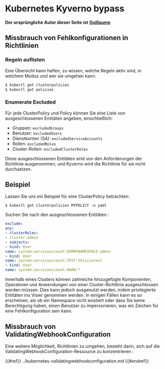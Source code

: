 # Kubernetes Kyverno bypass

**Der ursprüngliche Autor dieser Seite ist** [**Guillaume**](https://www.linkedin.com/in/guillaume-chapela-ab4b9a196)

## Missbrauch von Fehlkonfigurationen in Richtlinien

### Regeln auflisten

Eine Übersicht kann helfen, zu wissen, welche Regeln aktiv sind, in welchem Modus und wer sie umgehen kann.
```bash
$ kubectl get clusterpolicies
$ kubectl get policies
```
### Enumerate Excluded

Für jede ClusterPolicy und Policy können Sie eine Liste von ausgeschlossenen Entitäten angeben, einschließlich:

- Gruppen: `excludedGroups`
- Benutzer: `excludedUsers`
- Dienstkonten (SA): `excludedServiceAccounts`
- Rollen: `excludedRoles`
- Cluster-Rollen: `excludedClusterRoles`

Diese ausgeschlossenen Entitäten sind von den Anforderungen der Richtlinie ausgenommen, und Kyverno wird die Richtlinie für sie nicht durchsetzen.

## Beispiel&#x20;

Lassen Sie uns ein Beispiel für eine ClusterPolicy betrachten:&#x20;
```
$ kubectl get clusterpolicies MYPOLICY -o yaml
```
Suchen Sie nach den ausgeschlossenen Entitäten :&#x20;
```yaml
exclude:
any:
- clusterRoles:
- cluster-admin
- subjects:
- kind: User
name: system:serviceaccount:DUMMYNAMESPACE:admin
- kind: User
name: system:serviceaccount:TEST:thisisatest
- kind: User
name: system:serviceaccount:AHAH:*
```
Innerhalb eines Clusters können zahlreiche hinzugefügte Komponenten, Operatoren und Anwendungen von einer Cluster-Richtlinie ausgeschlossen werden müssen. Dies kann jedoch ausgenutzt werden, indem privilegierte Entitäten ins Visier genommen werden. In einigen Fällen kann es so erscheinen, als ob ein Namespace nicht existiert oder dass Sie keine Berechtigung haben, einen Benutzer zu impersonieren, was ein Zeichen für eine Fehlkonfiguration sein kann.

## Missbrauch von ValidatingWebhookConfiguration

Eine weitere Möglichkeit, Richtlinien zu umgehen, besteht darin, sich auf die ValidatingWebhookConfiguration-Ressource zu konzentrieren :&#x20;

{{#ref}}
../kubernetes-validatingwebhookconfiguration.md
{{#endref}}
